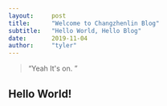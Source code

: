 ```yaml
---
layout:     post 
title:      "Welcome to Changzhenlin Blog"
subtitle:   "Hello World, Hello Blog"
date:       2019-11-04
author:     "tyler"
---
```


> “Yeah It's on. ”


## Hello World!
